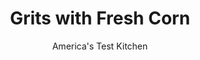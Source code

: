 ---
layout: ../../layouts/MarkdownPostLayout.astro
title: Grits with Fresh Corn
author: America's Test Kitchen
pubDate: 2023-03-15
description: "When you’re putting on the grits, it pays to double down on corn flavor."
image_url: https://res.cloudinary.com/hksqkdlah/image/upload/ar_1:1,c_fill,dpr_2.0,f_auto,fl_lossy.progressive.strip_profile,g_faces:auto,q_auto:low,w_344/SFS_GritsWithFreshCorn_039_eiw19c
tags: ["Main Courses","Vegetables"]
calories: 1596
protein: 6
carbohydrates: 35
fats: 11
fiber: 2
ingredients: ["3 , ears corn, husks and silk removed","2¼ cups, whole milk","2 cups, water","1 cup, old-fashioned grits","2 , garlic cloves, minced, divided","1¾ teaspoons, table salt, divided","¼ teaspoon plus ⅛ teaspoon, ground black pepper, divided","4 tablespoons, unsalted butter, divided","2 , scallions, white parts sliced thin, green parts sliced thin on bias"]
serves: 6
time: "1 hour"
instructions: ["Cut kernels from cobs (you should have about 2¼ cups). Scrape pulp from cobs, keeping separate from kernels.","Combine milk, water, two-thirds of kernels (about 1½ cups), and pulp in large saucepan. Bring to boil over medium-high heat. Whisk in grits, half of garlic, 1½ teaspoons salt, and ¼ teaspoon pepper and return to boil. Reduce heat to low; cover; and simmer, whisking often, until thick and creamy, about 25 minutes. Off heat, stir in 2 tablespoons butter and season with salt and pepper to taste. Cover to keep warm.","Meanwhile, melt remaining 2 tablespoons butter in 10-inch nonstick skillet over medium heat. Add scallion whites, remaining garlic, remaining ¼ teaspoon salt, and remaining ⅛ teaspoon pepper and cook until fragrant, about 30 seconds. Add remaining one-third of kernels (about ¾ cup) and cook until tender, 2 to 3 minutes, stirring occasionally.","Off heat, stir scallion greens into skillet. If grits are too thick, adjust consistency by gradually whisking in additional hot water as needed until creamy. Serve grits, topping individual portions with corn-scallion mixture."]
nutrition: ["306 mg Potassium, K","155 mg Phosphorus, P","113 mg Calcium, Ca","1 mg Iron, Fe","39 mg Magnesium, Mg","603 mg Sodium, Na","11 g Total lipid (fat)","2 mg Niacin","3 g Fatty acids, total monounsaturated","4 mg Vitamin C, total ascorbic acid","1 µg Vitamin D (D2 + D3)","29 mg Cholesterol","6 g Fatty acids, total saturated","2 g Fiber, total dietary","34 µg Folic acid","37 µg Folate, food","8 g Sugars, total","3 µg Vitamin K (phylloquinone)","204 g Water","35 g Carbohydrate, by difference","95 µg Folate, DFE","6 g Protein","112 µg Vitamin A, RAE","266 kcal Energy","1596 calories"]
notes: "If you use fresh-milled grits such as Anson Mills Colonial Coarse Pencil Cob Grits, you will need to increase the simmering time by 25 minutes and may need to add more water during simmering in step 2."
---